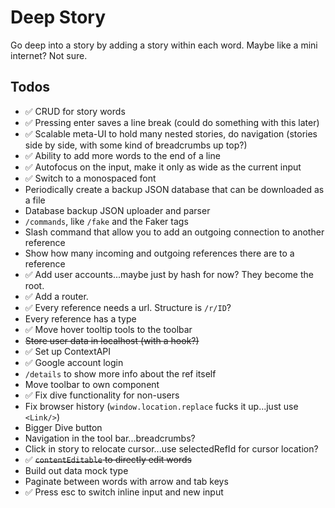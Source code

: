 # Deep Story

Go deep into a story by adding a story within each word. Maybe like a mini internet? Not sure.

## Todos

- ✅ CRUD for story words
- ✅ Pressing enter saves a line break (could do something with this later)
- ✅ Scalable meta-UI to hold many nested stories, do navigation (stories side by side, with some kind of breadcrumbs up top?)
- ✅ Ability to add more words to the end of a line
- ✅ Autofocus on the input, make it only as wide as the current input
- ✅ Switch to a monospaced font
- Periodically create a backup JSON database that can be downloaded as a file
- Database backup JSON uploader and parser
- `/commands`, like `/fake` and the Faker tags
- Slash command that allow you to add an outgoing connection to another reference
- Show how many incoming and outgoing references there are to a reference
- ✅ Add user accounts...maybe just by hash for now? They become the root.
- ✅ Add a router.
- ✅ Every reference needs a url. Structure is `/r/ID`?
- Every reference has a type
- ✅ Move hover tooltip tools to the toolbar
- ~~Store user data in localhost (with a hook?)~~
- ✅ Set up ContextAPI
- ✅ Google account login
- `/details` to show more info about the ref itself
- Move toolbar to own component
- ✅ Fix dive functionality for non-users
- Fix browser history (`window.location.replace` fucks it up...just use `<Link/>`)
- Bigger Dive button
- Navigation in the tool bar...breadcrumbs?
- Click in story to relocate cursor...use selectedRefId for cursor location?
- ✅ ~~`contentEditable` to directly edit words~~
- Build out data mock type
- Paginate between words with arrow and tab keys
- ✅ Press esc to switch inline input and new input
